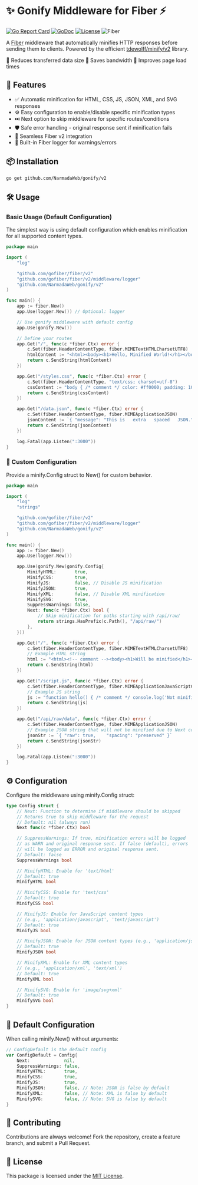 # ✨ Gonify Middleware for Fiber ⚡

[![Go Report Card](https://goreportcard.com/badge/github.com/NarmadaWeb/gonify)](https://goreportcard.com/report/github.com/NarmadaWeb/gonify)
[![GoDoc](https://godoc.org/github.com/NarmadaWeb/gonify?status.svg)](https://godoc.org/github.com/NarmadaWeb/gonify)
[![License](https://img.shields.io/badge/License-MIT-blue.svg)](LICENSE)
![Fiber](https://img.shields.io/badge/Fiber-v2-9cf)

A [Fiber](https://gofiber.io/) middleware that automatically minifies HTTP
responses before sending them to clients. Powered by the efficient
[tdewolff/minify/v2](https://github.com/tdewolff/minify) library.

🔹 Reduces transferred data size
🔹 Saves bandwidth
🔹 Improves page load times

## 🚀 Features

* ✅ Automatic minification for HTML, CSS, JS, JSON, XML, and SVG responses
* ⚙️ Easy configuration to enable/disable specific minification types
* ⏭️ Next option to skip middleware for specific routes/conditions
* 🛡️ Safe error handling - original response sent if minification fails
* 🧩 Seamless Fiber v2 integration
* 📝 Built-in Fiber logger for warnings/errors

## 📦 Installation

```bash
go get github.com/NarmadaWeb/gonify/v2
```

## 🛠️ Usage

### Basic Usage (Default Configuration)

The simplest way is using default configuration which enables minification
for all supported content types.

```go
package main

import (
    "log"

    "github.com/gofiber/fiber/v2"
    "github.com/gofiber/fiber/v2/middleware/logger"
    "github.com/NarmadaWeb/gonify/v2"
)

func main() {
    app := fiber.New()
    app.Use(logger.New()) // Optional: logger

    // Use gonify middleware with default config
    app.Use(gonify.New())

    // Define your routes
    app.Get("/", func(c *fiber.Ctx) error {
        c.Set(fiber.HeaderContentType, fiber.MIMETextHTMLCharsetUTF8)
        htmlContent := "<html><body><h1>Hello, Minified World!</h1></body></html>"
        return c.SendString(htmlContent)
    })

    app.Get("/styles.css", func(c *fiber.Ctx) error {
        c.Set(fiber.HeaderContentType, "text/css; charset=utf-8")
        cssContent := "body { /* comment */ color: #ff0000; padding: 10px; }"
        return c.SendString(cssContent)
    })

    app.Get("/data.json", func(c *fiber.Ctx) error {
        c.Set(fiber.HeaderContentType, fiber.MIMEApplicationJSON)
        jsonContent := `{ "message": "This is   extra   spaced   JSON." }`
        return c.SendString(jsonContent)
    })

    log.Fatal(app.Listen(":3000"))
}
```

### 🔧 Custom Configuration

Provide a minify.Config struct to New() for custom behavior.

```go
package main

import (
    "log"
    "strings"

    "github.com/gofiber/fiber/v2"
    "github.com/gofiber/fiber/v2/middleware/logger"
    "github.com/NarmadaWeb/gonify/v2"
)

func main() {
    app := fiber.New()
    app.Use(logger.New())

    app.Use(gonify.New(gonify.Config{
        MinifyHTML:       true,
        MinifyCSS:        true,
        MinifyJS:         false, // Disable JS minification
        MinifyJSON:       true,
        MinifyXML:        false, // Disable XML minification
        MinifySVG:        true,
        SuppressWarnings: false,
        Next: func(c *fiber.Ctx) bool {
            // Skip minification for paths starting with /api/raw/
            return strings.HasPrefix(c.Path(), "/api/raw/")
        },
    }))

    app.Get("/", func(c *fiber.Ctx) error {
        c.Set(fiber.HeaderContentType, fiber.MIMETextHTMLCharsetUTF8)
        // Example HTML string
        html := "<html><!-- comment --><body><h1>Will be minified</h1></body></html>"
        return c.SendString(html)
    })

    app.Get("/script.js", func(c *fiber.Ctx) error {
        c.Set(fiber.HeaderContentType, fiber.MIMEApplicationJavaScriptCharsetUTF8)
        // Example JS string
        js := "function hello() { /* comment */ console.log('Not minified'); }"
        return c.SendString(js)
    })

    app.Get("/api/raw/data", func(c *fiber.Ctx) error {
        c.Set(fiber.HeaderContentType, fiber.MIMEApplicationJSON)
        // Example JSON string that will not be minified due to Next config
        jsonStr := `{ "raw": true,    "spacing": "preserved" }`
        return c.SendString(jsonStr)
    })

    log.Fatal(app.Listen(":3000"))
}
```

## ⚙️ Configuration

Configure the middleware using minify.Config struct:

```go
type Config struct {
    // Next: Function to determine if middleware should be skipped
    // Returns true to skip middleware for the request
    // Default: nil (always run)
    Next func(c *fiber.Ctx) bool

    // SuppressWarnings: If true, minification errors will be logged
    // as WARN and original response sent. If false (default), errors
    // will be logged as ERROR and original response sent.
    // Default: false
    SuppressWarnings bool

    // MinifyHTML: Enable for 'text/html'
    // Default: true
    MinifyHTML bool

    // MinifyCSS: Enable for 'text/css'
    // Default: true
    MinifyCSS bool

    // MinifyJS: Enable for JavaScript content types
    // (e.g., 'application/javascript', 'text/javascript')
    // Default: true
    MinifyJS bool

    // MinifyJSON: Enable for JSON content types (e.g., 'application/json')
    // Default: true
    MinifyJSON bool

    // MinifyXML: Enable for XML content types
    // (e.g., 'application/xml', 'text/xml')
    // Default: true
    MinifyXML bool

    // MinifySVG: Enable for 'image/svg+xml'
    // Default: true
    MinifySVG bool
}
```

## 🔧 Default Configuration

When calling minify.New() without arguments:

```go
// ConfigDefault is the default config
var ConfigDefault = Config{
    Next:             nil,
    SuppressWarnings: false,
    MinifyHTML:       true,
    MinifyCSS:        true,
    MinifyJS:         true,
    MinifyJSON:       false, // Note: JSON is false by default
    MinifyXML:        false, // Note: XML is false by default
    MinifySVG:        false, // Note: SVG is false by default
}
```

## 🤝 Contributing

Contributions are always welcome! Fork the repository, create a feature branch,
and submit a Pull Request.

## 📜 License

This package is licensed under the [MIT License](LICENSE).
